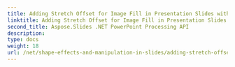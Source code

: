 ```yaml
---
title: Adding Stretch Offset for Image Fill in Presentation Slides with Aspose.Slides
linktitle: Adding Stretch Offset for Image Fill in Presentation Slides with Aspose.Slides
second_title: Aspose.Slides .NET PowerPoint Processing API
description: 
type: docs
weight: 18
url: /net/shape-effects-and-manipulation-in-slides/adding-stretch-offset-image-fill/
---
```

